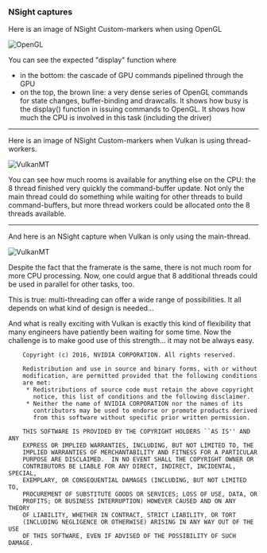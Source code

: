 ### NSight captures

Here is an image of NSight Custom-markers when using OpenGL

![OpenGL](https://github.com/nvpro-samples/gl_vk_bk3dthreaded/blob/master/doc/OpenGL.JPG)

You can see the expected "display" function where 

- in the bottom: the cascade of GPU commands pipelined through the GPU
- on the top, the brown line: a very dense series of OpenGL commands for state changes, buffer-binding and drawcalls. It shows how busy is the display() function in issuing commands to OpenGL. It shows how much the CPU is involved in this task (including the driver)
 

----------

Here is an image of NSight Custom-markers when Vulkan is using thread-workers.

![VulkanMT](https://github.com/nvpro-samples/gl_vk_bk3dthreaded/blob/master/doc/Vulkan_MT.JPG)

You can see how much rooms is available for anything else on the CPU: the 8 thread finished very quickly the command-buffer update. Not only the main thread could do something while waiting for other threads to build command-buffers, but more thread workers could be allocated onto the 8 threads available.

----------

And here is an NSight capture when Vulkan is only using the main-thread. 

![VulkanMT](https://github.com/nvpro-samples/gl_vk_bk3dthreaded/blob/master/doc/Vulkan.JPG)

Despite the fact that the framerate is the same, there is not much room for more CPU processing. Now, one could argue that 8 additional threads could be used in parallel for other tasks, too. 

This is true: multi-threading can offer a wide range of possibilities. It all depends on what kind of design is needed...

And what is really exciting with Vulkan is exactly this kind of flexibility that many engineers have patiently been waiting for some time. Now the challenge is to make good use of this strength... it may not be always easy.

````
    Copyright (c) 2016, NVIDIA CORPORATION. All rights reserved.

    Redistribution and use in source and binary forms, with or without
    modification, are permitted provided that the following conditions
    are met:
     * Redistributions of source code must retain the above copyright
       notice, this list of conditions and the following disclaimer.
     * Neither the name of NVIDIA CORPORATION nor the names of its
       contributors may be used to endorse or promote products derived
       from this software without specific prior written permission.

    THIS SOFTWARE IS PROVIDED BY THE COPYRIGHT HOLDERS ``AS IS'' AND ANY
    EXPRESS OR IMPLIED WARRANTIES, INCLUDING, BUT NOT LIMITED TO, THE
    IMPLIED WARRANTIES OF MERCHANTABILITY AND FITNESS FOR A PARTICULAR
    PURPOSE ARE DISCLAIMED.  IN NO EVENT SHALL THE COPYRIGHT OWNER OR
    CONTRIBUTORS BE LIABLE FOR ANY DIRECT, INDIRECT, INCIDENTAL, SPECIAL,
    EXEMPLARY, OR CONSEQUENTIAL DAMAGES (INCLUDING, BUT NOT LIMITED TO,
    PROCUREMENT OF SUBSTITUTE GOODS OR SERVICES; LOSS OF USE, DATA, OR
    PROFITS; OR BUSINESS INTERRUPTION) HOWEVER CAUSED AND ON ANY THEORY
    OF LIABILITY, WHETHER IN CONTRACT, STRICT LIABILITY, OR TORT
    (INCLUDING NEGLIGENCE OR OTHERWISE) ARISING IN ANY WAY OUT OF THE USE
    OF THIS SOFTWARE, EVEN IF ADVISED OF THE POSSIBILITY OF SUCH DAMAGE.

````

